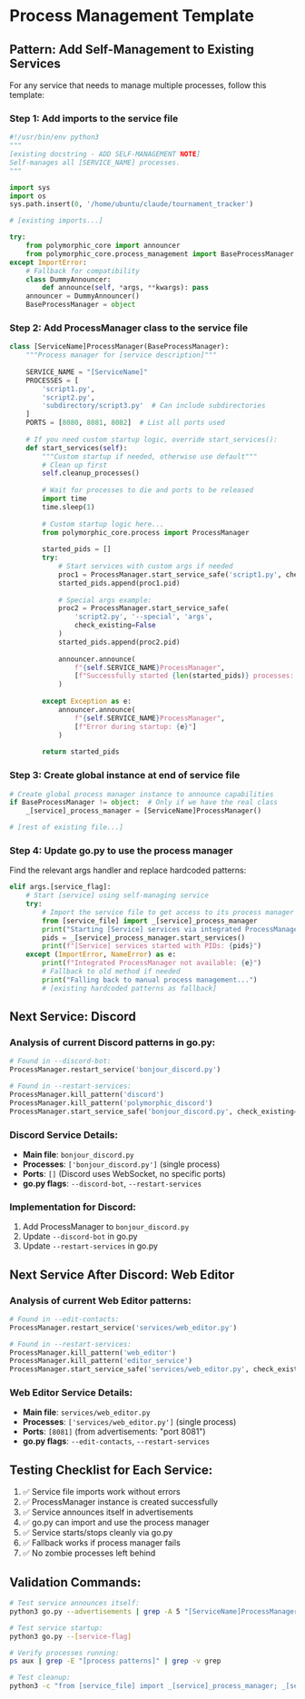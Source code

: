 # Process Management Template

## Pattern: Add Self-Management to Existing Services

For any service that needs to manage multiple processes, follow this template:

### Step 1: Add imports to the service file

```python
#!/usr/bin/env python3
"""
[existing docstring - ADD SELF-MANAGEMENT NOTE]
Self-manages all [SERVICE_NAME] processes.
"""

import sys
import os
sys.path.insert(0, '/home/ubuntu/claude/tournament_tracker')

# [existing imports...]

try:
    from polymorphic_core import announcer
    from polymorphic_core.process_management import BaseProcessManager
except ImportError:
    # Fallback for compatibility
    class DummyAnnouncer:
        def announce(self, *args, **kwargs): pass
    announcer = DummyAnnouncer()
    BaseProcessManager = object
```

### Step 2: Add ProcessManager class to the service file

```python
class [ServiceName]ProcessManager(BaseProcessManager):
    """Process manager for [service description]"""
    
    SERVICE_NAME = "[ServiceName]"
    PROCESSES = [
        'script1.py',
        'script2.py',
        'subdirectory/script3.py'  # Can include subdirectories
    ]
    PORTS = [8080, 8081, 8082]  # List all ports used
    
    # If you need custom startup logic, override start_services():
    def start_services(self):
        """Custom startup if needed, otherwise use default"""
        # Clean up first
        self.cleanup_processes()
        
        # Wait for processes to die and ports to be released  
        import time
        time.sleep(1)
        
        # Custom startup logic here...
        from polymorphic_core.process import ProcessManager
        
        started_pids = []
        try:
            # Start services with custom args if needed
            proc1 = ProcessManager.start_service_safe('script1.py', check_existing=False)
            started_pids.append(proc1.pid)
            
            # Special args example:
            proc2 = ProcessManager.start_service_safe(
                'script2.py', '--special', 'args', 
                check_existing=False
            )
            started_pids.append(proc2.pid)
            
            announcer.announce(
                f"{self.SERVICE_NAME}ProcessManager",
                [f"Successfully started {len(started_pids)} processes: {started_pids}"]
            )
            
        except Exception as e:
            announcer.announce(
                f"{self.SERVICE_NAME}ProcessManager", 
                [f"Error during startup: {e}"]
            )
        
        return started_pids
```

### Step 3: Create global instance at end of service file

```python
# Create global process manager instance to announce capabilities
if BaseProcessManager != object:  # Only if we have the real class
    _[service]_process_manager = [ServiceName]ProcessManager()

# [rest of existing file...]
```

### Step 4: Update go.py to use the process manager

Find the relevant args handler and replace hardcoded patterns:

```python
elif args.[service_flag]:
    # Start [service] using self-managing service
    try:
        # Import the service file to get access to its process manager
        from [service_file] import _[service]_process_manager
        print("Starting [Service] services via integrated ProcessManager...")
        pids = _[service]_process_manager.start_services()
        print(f"[Service] services started with PIDs: {pids}")
    except (ImportError, NameError) as e:
        print(f"Integrated ProcessManager not available: {e}")
        # Fallback to old method if needed
        print("Falling back to manual process management...")
        # [existing hardcoded patterns as fallback]
```

## Next Service: Discord

### Analysis of current Discord patterns in go.py:

```python
# Found in --discord-bot:
ProcessManager.restart_service('bonjour_discord.py')

# Found in --restart-services:
ProcessManager.kill_pattern('discord')
ProcessManager.kill_pattern('polymorphic_discord')
ProcessManager.start_service_safe('bonjour_discord.py', check_existing=False)
```

### Discord Service Details:
- **Main file**: `bonjour_discord.py` 
- **Processes**: `['bonjour_discord.py']` (single process)
- **Ports**: `[]` (Discord uses WebSocket, no specific ports)
- **go.py flags**: `--discord-bot`, `--restart-services`

### Implementation for Discord:
1. Add ProcessManager to `bonjour_discord.py`
2. Update `--discord-bot` in go.py
3. Update `--restart-services` in go.py

## Next Service After Discord: Web Editor

### Analysis of current Web Editor patterns:

```python
# Found in --edit-contacts:
ProcessManager.restart_service('services/web_editor.py')

# Found in --restart-services:
ProcessManager.kill_pattern('web_editor')
ProcessManager.kill_pattern('editor_service')
ProcessManager.start_service_safe('services/web_editor.py', check_existing=False)
```

### Web Editor Service Details:
- **Main file**: `services/web_editor.py`
- **Processes**: `['services/web_editor.py']` (single process)
- **Ports**: `[8081]` (from advertisements: "port 8081")
- **go.py flags**: `--edit-contacts`, `--restart-services`

## Testing Checklist for Each Service:

1. ✅ Service file imports work without errors
2. ✅ ProcessManager instance is created successfully  
3. ✅ Service announces itself in advertisements
4. ✅ go.py can import and use the process manager
5. ✅ Service starts/stops cleanly via go.py
6. ✅ Fallback works if process manager fails
7. ✅ No zombie processes left behind

## Validation Commands:

```bash
# Test service announces itself:
python3 go.py --advertisements | grep -A 5 "[ServiceName]ProcessManager"

# Test service startup:
python3 go.py --[service-flag]

# Verify processes running:
ps aux | grep -E "[process patterns]" | grep -v grep

# Test cleanup:
python3 -c "from [service_file] import _[service]_process_manager; _[service]_process_manager.cleanup_processes()"
```